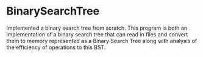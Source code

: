 # BinarySearchTree
Implemented a binary search tree from scratch. This program is both an implementation of a binary search tree that can read 
in files and convert them to memory represented as a Binary Search Tree along with analysis of the efficiency of operations to this 
BST.
